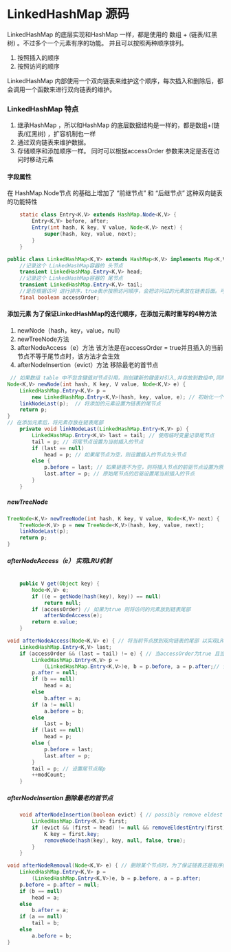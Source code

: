 # LinkedHashMap 源码

LinkedHashMap 的底层实现和HashMap 一样，都是使用的 数组 + (链表/红黑树)  。不过多个一个元素有序的功能。 并且可以按照两种顺序排列。

1. 按照插入的顺序
1. 按照访问的顺序

LinkedHashMap 内部使用一个双向链表来维护这个顺序，每次插入和删除后，都会调用一个函数来进行双向链表的维护。
### LinkedHashMap 特点

1. 继承HashMap ，所以和HashMap 的底层数据结构是一样的，都是数组+(链表/红黑树) ，扩容机制也一样
1. 通过双向链表来维护数据。
1. 存储顺序和添加顺序一样。 同时可以根据accessOrder 参数来决定是否在访问时移动元素

#### 字段属性

在 HashMap.Node节点 的基础上增加了 “前继节点” 和 “后继节点” 这种双向链表的功能特性
```java
    static class Entry<K,V> extends HashMap.Node<K,V> {
        Entry<K,V> before, after;
        Entry(int hash, K key, V value, Node<K,V> next) {
            super(hash, key, value, next);
        }
    }
```
```java
public class LinkedHashMap<K,V> extends HashMap<K,V> implements Map<K,V> {
    //记录这个 LinkedHashMap容器的 头节点
    transient LinkedHashMap.Entry<K,V> head;
    //记录这个 LinkedHashMap容器的 尾节点
    transient LinkedHashMap.Entry<K,V> tail;
	//是否根据访问 进行排序，true表示按照访问顺序，会把访问过的元素放在链表后面。可通过构造方法进行设置
    final boolean accessOrder;
```

#### 添加元素  为了保证LinkedHashMap的迭代顺序，在添加元素时重写的4种方法

1. newNode（hash，key，value，null）
2. newTreeNode方法
3. afterNodeAccess（e）方法 该方法是在accessOrder = true并且插入的当前节点不等于尾节点时，该方法才会生效
4. afterNodeInsertion（evict）方法 移除最老的首节点

```java
 // 如果数组 table 中不包含键值对节点引用，则创建新的键值对引入,并存放到数组中,同时将创建的节点，存放在链表的尾部
Node<K,V> newNode(int hash, K key, V value, Node<K,V> e) {
    LinkedHashMap.Entry<K,V> p =
        new LinkedHashMap.Entry<K,V>(hash, key, value, e); // 初始化一个新的节点
    linkNodeLast(p);  // 将添加的元素设置为链表的尾节点
    return p;
}
// 在添加元素后，将元素存放在链表尾部    
    private void linkNodeLast(LinkedHashMap.Entry<K,V> p) {
        LinkedHashMap.Entry<K,V> last = tail; // 使用临时变量记录尾节点
        tail = p; // 将尾节点设置为当前插入的节点
        if (last == null)
            head = p; // 如果尾节点为空，则设置插入的节点为头节点
        else {
            p.before = last; // 如果链表不为空，则将插入节点的前驱节点设置为原始尾节点
            last.after = p; // 原始尾节点的后驱设置尾当前插入的节点
        }
    }
```

##### newTreeNode

```java
TreeNode<K,V> newTreeNode(int hash, K key, V value, Node<K,V> next) {
    TreeNode<K,V> p = new TreeNode<K,V>(hash, key, value, next);
    linkNodeLast(p);
    return p;
}
```

##### afterNodeAccess（e） 实现LRU机制

```java

    public V get(Object key) {
        Node<K,V> e;
        if ((e = getNode(hash(key), key)) == null)
            return null;
        if (accessOrder) // 如果为true 则将访问的元素放到链表尾部
            afterNodeAccess(e);
        return e.value;
    }

void afterNodeAccess(Node<K,V> e) { // 将当前节点放到双向链表的尾部 以实现LRU机制
    LinkedHashMap.Entry<K,V> last;
    if (accessOrder && (last = tail) != e) { // 当accessOrder为true 且当前节点不等于尾节点的时候，将last 节点赋值为tail 节点
        LinkedHashMap.Entry<K,V> p =
            (LinkedHashMap.Entry<K,V>)e, b = p.before, a = p.after;// 记录当前节点的上一个节点和下一个节点
        p.after = null;
        if (b == null)
            head = a;
        else
            b.after = a;
        if (a != null)
            a.before = b;
        else
            last = b;
        if (last == null)
            head = p;
        else {
            p.before = last;
            last.after = p;
        }
        tail = p; // 设置尾节点尾p
        ++modCount;
    }
```





##### afterNodeInsertion 删除最老的首节点
```java
    void afterNodeInsertion(boolean evict) { // possibly remove eldest
        LinkedHashMap.Entry<K,V> first;
        if (evict && (first = head) != null && removeEldestEntry(first)) { // 当重写removeEldestEntry的话，那么将会删除最老的一个元素
            K key = first.key;
            removeNode(hash(key), key, null, false, true);
        }
    }
```
```java
void afterNodeRemoval(Node<K,V> e) { // 删除某个节点时，为了保证链表还是有序的,那么必须维护其前后节点的关系
    LinkedHashMap.Entry<K,V> p =
        (LinkedHashMap.Entry<K,V>)e, b = p.before, a = p.after;
    p.before = p.after = null;
    if (b == null)
        head = a;
    else
        b.after = a;
    if (a == null)
        tail = b;
    else
        a.before = b;
}
```